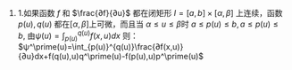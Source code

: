 1. 1.如果函数 $f$ 和  $\frac{∂f}{∂u}$  都在闭矩形 $I=[a,b]×[α,β]$ 上连续，函数 $p(u),q(u)$  都在$[α,β]$上可微，而且当 $α≤u≤β$时 $a≤p(u)≤b, a≤p(u)≤b$, 由$ψ(u)=\int_{p(u)}^{q(u)}f(x,u)dx$ 则：
$ψ^\prime(u)=\int_{p(u)}^{q(u)}\frac{∂f(x,u)}{∂u}dx+f(q(u),u)q^\prime(u)-f(p(u),u)p^\prime(u)$